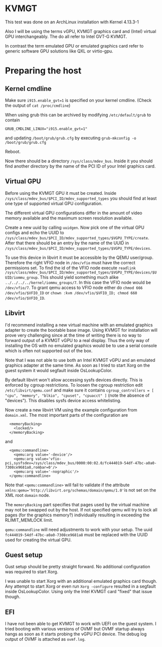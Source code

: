 KVMGT
=====

This test was done on an ArchLinux installation with Kernel 4.13.3-1

Also I will be using the terms vGPU, KVMGT graphics card and (Intel) virtual GPU interchangeably. The do all refer to Intel GVT-G KVMGT.

In contrast the term emulated GPU or emulated graphics card refer to generic software GPU solutions like QXL or virtio-gpu.

# Preparing the host

## Kernel cmdline

Make sure ```i915.enable_gvt=1``` is specified on your kernel cmdline. (Check the output of ```cat /proc/cmdline```)

When using grub this can be archived by modifying ```/etc/default/grub``` to contain

```
GRUB_CMDLINE_LINUX="i915.enable_gvt=1"
```

and updating ```/boot/grub/grub.cfg``` by executing ```grub-mkconfig -o /boot/grub/grub.cfg```

Reboot.

Now there should be a directory ```/sys/class/mdev_bus```. Inside it you should find another directory by the
name of the PCI ID of your Intel graphics card.

## Virtual GPU

Before using the KVMGT GPU it must be created. Inside ```/sys/class/mdev_bus/$PCI_ID/mdev_supported_types``` you should find at least one type of supported virtual GPU configuration.

The different virtual GPU configurations differ in the amount of video memory available and the maximum screen resolution available.

Create a new uuid by calling ```uuidgen```. Now pick one of the virtual GPU configs and echo the UUID to ```/sys/class/mdev_bus/$PCI_ID/mdev_supported_types/$VGPU_TYPE/create```. After that there should be an entry by the name of the UUID in ```/sys/class/mdev_bus/$PCI_ID/mdev_supported_types/$VGPU_TYPE/devices```.

To use this device in libvirt it must be accessible by the QEMU user/group. Therefore the right VFIO node in ```/dev/vfio``` must have the correct permissions set. To find the id of the VFIO node execute ```readlink /sys/class/mdev_bus/$PCI_ID/mdev_supported_types/$VGPU_TYPE/devices/$UUID/iommu_group```. This should yield something much alike ```../../../../kernel/iommu_groups/7```. In this case the VFIO node would be ```/dev/vfio/7```. To grant qemu access to VFIO node either do ```chmod 666 /dev/vfio/$VFIO_ID``` or ```chown :kvm /dev/vfio/$VFIO_ID; chmod 660 /dev/vfio/$VFIO_ID```.

## Libvirt

I'd recommend installing a new virtual machine with an emulated graphics adapter to create the bootable base image. Using KVMGT for installation will prove very challenging since at the time of writing there is no way to forward output of a KVMGT vGPU to a real display. Thus the only way of installing the OS with no emulated graphics would be to use a serial console which is often not supported out of the box.

Note that I was not able to use both an Intel KVMGT vGPU and an emulated graphics adapter at the same time. As soon as I tried to start Xorg on the guest system it would segfault inside OsLookupColor.

By default libvirt won't allow accessing sysfs devices directly. This is enforced by cgroup restrictions. To loosen the cgroup restriction edit ```/etc/libvirt/qemu.conf``` and make sure it contains ```cgroup_controllers = [ "cpu", "memory", "blkio", "cpuset", "cpuacct" ]``` (note the absence of "devices"). This disables sysfs device access whitelisting.

Now create a new libvirt VM using the example configuration from ```domain.xml```. The most important parts of the configuration are
```
  <memoryBacking>
    <locked/>
  </memoryBacking>
```

and

```
  <qemu:commandline>
    <qemu:arg value='-device'/>
    <qemu:arg value='vfio-pci,sysfsdev=/sys/class/mdev_bus/0000:00:02.0/fc444019-54df-47bc-a0a0-7308ce9681a8,rombar=0'/>
    <qemu:arg value='-nographic'/>
  </qemu:commandline>
```

Note that ```<qemu:commandline>``` will fail to validate if the attribute ```xmlns:qemu='http://libvirt.org/schemas/domain/qemu/1.0'```is not set on the XML root ```domain``` node.

The ```memoryBacking``` part specifies that pages used by the virtual machine may not be swapped out by the host. If not specified qemu will try to lock all pages (for the graphics memory?) individually resulting in exceeding the RLIMIT_MEMLOCK limit.

```qemu:commandline``` will need adjustments to work with your setup. The uuid ```fc444019-54df-47bc-a0a0-7308ce9681a8``` must be replaced with the UUID used for creating the virtual GPU.

## Guest setup

Gust setup should be pretty straight forward. No additional configuration was required to start Xorg.

I was unable to start Xorg with an additional emulated graphics card though. Any attempt to start Xorg or even run ```Xorg -configure``` resulted in a segfault inside OsLookupColor. Using only the Intel KVMGT card "fixed" that issue though.

## EFI

I have not been able to get KVMGT to work with UEFI on the guest system. I tried booting with various versions of OVMF but OVMF startup always hangs as soon as it starts probing the vGPU PCI device. The debug log output of OVMF is attached as ```ovmf.log```.
